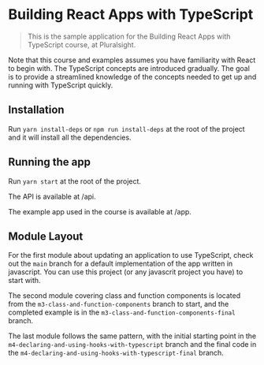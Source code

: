 # Building React Apps with TypeScript

> This is the sample application for the Building React Apps with TypeScript course, at Pluralsight.

Note that this course and examples assumes you have familiarity with React to begin with. The TypeScript concepts are introduced gradually. The goal is to provide a streamlined knowledge of the concepts needed to get up and running with TypeScript quickly.

## Installation

Run `yarn install-deps` or `npm run install-deps` at the root of the project and it will install all the dependencies.

## Running the app

Run `yarn start` at the root of the project.

The API is available at /api.

The example app used in the course is available at /app.

## Module Layout

For the first module about updating an application to use TypeScript, check out the `main` branch for a default implementation of the app written in javascript. You can use this project (or any javascrit project you have) to start with.

The second module covering class and function components is located from the `m3-class-and-function-components` branch to start, and the completed example is in the `m3-class-and-function-components-final` branch.

The last module follows the same pattern, with the initial starting point in the `m4-declaring-and-using-hooks-with-typescript` branch and the final code in the `m4-declaring-and-using-hooks-with-typescript-final` branch.
